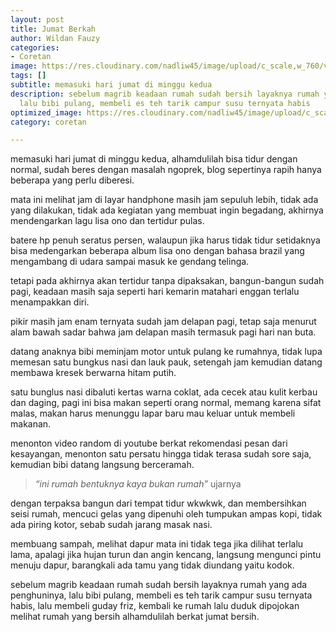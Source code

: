 ```yaml
---
layout: post
title: Jumat Berkah
author: Wildan Fauzy
categories:
- Coretan
image: https://res.cloudinary.com/nadliw45/image/upload/c_scale,w_760/v1605204453/gambar/11_zhek8l.jpg
tags: []
subtitle: memasuki hari jumat di minggu kedua
description: sebelum magrib keadaan rumah sudah bersih layaknya rumah yang ada penghuninya,
  lalu bibi pulang, membeli es teh tarik campur susu ternyata habis
optimized_image: https://res.cloudinary.com/nadliw45/image/upload/c_scale,w_380/v1605204453/gambar/11_zhek8l.jpg
category: coretan

---
```

memasuki hari jumat di minggu kedua, alhamdulilah bisa tidur dengan normal, sudah beres dengan masalah ngoprek, blog sepertinya rapih hanya beberapa yang perlu diberesi.

mata ini melihat jam di layar handphone masih jam sepuluh lebih, tidak ada yang dilakukan, tidak ada kegiatan yang membuat ingin begadang, akhirnya mendengarkan lagu lisa ono dan tertidur pulas.

batere hp penuh seratus persen, walaupun jika harus tidak tidur setidaknya bisa medengarkan beberapa album lisa ono dengan bahasa brazil yang mengambang di udara sampai masuk ke gendang telinga.

tetapi pada akhirnya akan tertidur tanpa dipaksakan, bangun-bangun sudah pagi, keadaan masih saja seperti hari kemarin matahari enggan terlalu menampakkan diri.

pikir masih jam enam ternyata sudah jam delapan pagi, tetap saja menurut alam bawah sadar bahwa jam delapan masih termasuk pagi hari nan buta.

datang anaknya bibi meminjam motor untuk pulang ke rumahnya, tidak lupa memesan satu bungkus nasi dan lauk pauk, setengah jam kemudian datang membawa kresek berwarna hitam putih.

satu bunglus nasi dibaluti kertas warna coklat, ada cecek atau kulit kerbau dan daging, pagi ini bisa makan seperti orang normal, memang karena sifat malas, makan harus menunggu lapar baru mau keluar untuk membeli makanan.

menonton video random di youtube berkat rekomendasi pesan dari kesayangan, menonton satu persatu hingga tidak terasa sudah sore saja, kemudian bibi datang langsung berceramah.

> _“ini rumah bentuknya kaya bukan rumah”_ ujarnya

dengan terpaksa bangun dari tempat tidur wkwkwk, dan membersihkan seisi rumah, mencuci gelas yang dipenuhi oleh tumpukan ampas kopi, tidak ada piring kotor, sebab sudah jarang masak nasi.

membuang sampah, melihat dapur mata ini tidak tega jika dilihat terlalu lama, apalagi jika hujan turun dan angin kencang, langsung mengunci pintu menuju dapur, barangkali ada tamu yang tidak diundang yaitu kodok.

sebelum magrib keadaan rumah sudah bersih layaknya rumah yang ada penghuninya, lalu bibi pulang, membeli es teh tarik campur susu ternyata habis, lalu membeli guday friz, kembali ke rumah lalu duduk dipojokan melihat rumah yang bersih alhamdulilah berkat jumat bersih.